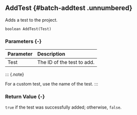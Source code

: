 ## AddTest {#batch-addtest .unnumbered}

Adds a test to the project.

```{sql}
boolean AddTest(Test)
```

### Parameters {-}

Parameter | Description
| :-- | :-- |
Test | The ID of the test to add.

::: {.note}

For a custom test, use the name of the test.
:::

### Return Value {-}

`true` if the test was successfully added; otherwise, `false`.
